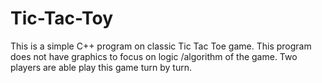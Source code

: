 # Tic-Tac-Toy
This is a simple C++ program on classic Tic Tac Toe game. This program does not have graphics to focus on logic /algorithm of the game. Two players are able play this game turn by turn.
